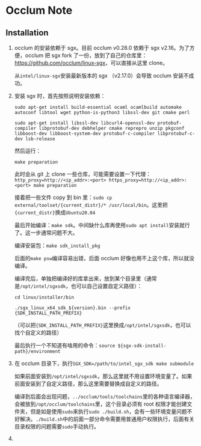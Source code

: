 # Occlum Note

## Installation

1. occlum 的安装依赖于 sgx。目前 occlum v0.28.0 依赖于 sgx v2.16。为了方便，occlum 把 sgx fork 了一份，放到了自己的仓库里：<https://github.com/occlum/linux-sgx>，可以直接从这里 clone。

    从`intel/linux-sgx`安装最新版本的 sgx （v2.17.0）会导致 occlum 安装不成功。

1. 安装 sgx 时，首先按照说明安装依赖：

    `sudo apt-get install build-essential ocaml ocamlbuild automake autoconf libtool wget python-is-python3 libssl-dev git cmake perl`

    `sudo apt-get install libssl-dev libcurl4-openssl-dev protobuf-compiler libprotobuf-dev debhelper cmake reprepro unzip pkgconf libboost-dev libboost-system-dev protobuf-c-compiler libprotobuf-c-dev lsb-release`

    然后运行：

    `make preparation`

    此时会从 git 上 clone 一些仓库，可能需要设置一下代理：`http_proxy=http://<ip_addr>:<port> https_proxy=http://<ip_addr>:<port> make preparation`

    接着把一些文件 copy 到 bin 里：`sudo cp external/toolset/{current_distr}/* /usr/local/bin`。这里把`{current_distr}`换成`Ubuntu20.04`

    最后开始编译：`make sdk`。中间缺什么库再使用`sudo apt install`安装就行了。这一步通常问题不大。

    编译安装包：`make sdk_install_pkg`

    后面的`make psw`编译容易出错，后面 occlum 好像也用不上这个库，所以就没编译。

    编译完后，单独把编译好的库拿出来，放到某个目录里（通常是`/opt/intel/sgxsdk`，也可以自己设置自定义路径）：

    `cd linux/installer/bin`

    `./sgx_linux_x64_sdk_${version}.bin --prefix {SDK_INSTALL_PATH_PREFIX}`

    （可以把`{SDK_INSTALL_PATH_PREFIX}`这里换成`/opt/intel/sgxsdk`，也可以找个自定义的路径）

    最后执行一个不知道有啥用的命令：`source ${sgx-sdk-install-path}/environment`

1. 在 occlum 目录下，执行`SGX_SDK=/path/to/intel_sgx_sdk make submodule`

    如果前面安装到`/opt/intel/sgxsdk`，那么这里就不用设置环境变量了。如果前面安装到了自定义路径，那么这里需要替换成自定义的路径。

    编译到后面会出现问题，`../occlum/tools/toolchains`里的各种语言编译器，会被放到`/opt/occlum/toolchains`里，这个目录必须有 root 权限才能创建文件夹，但是如是使用`sudo`来执行`sudo ./build.sh`，会有一些环境变量问题不好解决。`./build.sh`中的前面一部分命令需要用普通用户权限执行，后面有关目录权限的问题需要`sudo`手动执行。

1. 